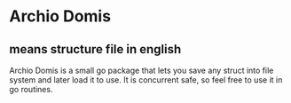 # Archio Domis
## means structure file in english
Archio Domis is a small go package that lets you save any struct into file system and later load it to use.
It is concurrent safe, so feel free to use it in go routines.